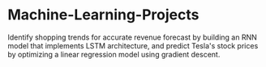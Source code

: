 # Machine-Learning-Projects
Identify shopping trends for accurate revenue forecast by building an RNN model that implements LSTM architecture, and predict Tesla's stock prices by optimizing a linear regression model using gradient descent. 

